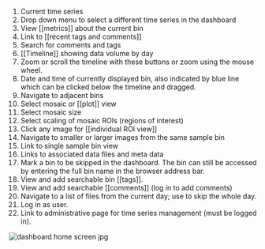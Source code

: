 1. Current time series
2. Drop down menu to select a different time series in the dashboard
3. View [[metrics]] about the current bin
4. Link to [[recent tags and comments]]
5. Search for comments and tags
6. [[Timeline]] showing data volume by day
7. Zoom or scroll the timeline with these buttons or zoom using the mouse wheel.
8. Date and time of currently displayed bin, also indicated by blue line which
can be clicked below the timeline and dragged.
9. Navigate to adjacent bins
10. Select mosaic or [[plot]] view
11. Select mosaic size
12. Select scaling of mosaic ROIs (regions of interest)
13. Click any image for [[individual ROI view]]
14. Navigate to smaller or larger images from the same sample bin
15. Link to single sample bin view
16. Links to associated data files and meta data
17. Mark a bin to be skipped in the dashboard. The bin can still be accessed by entering the full bin name in the browser address bar. 
18. View and add searchable bin [[tags]].
19. View and add searchable [[comments]] (log in to add comments)
20. Navigate to a list of files from the current day; use to skip the whole day. 
21. Log in as user.
22. Link to administrative page for time series management (must be logged in).

![dashboard home screen jpg](https://cloud.githubusercontent.com/assets/14059636/11536773/fae07ace-98e7-11e5-95a3-c85d9b944620.jpg)